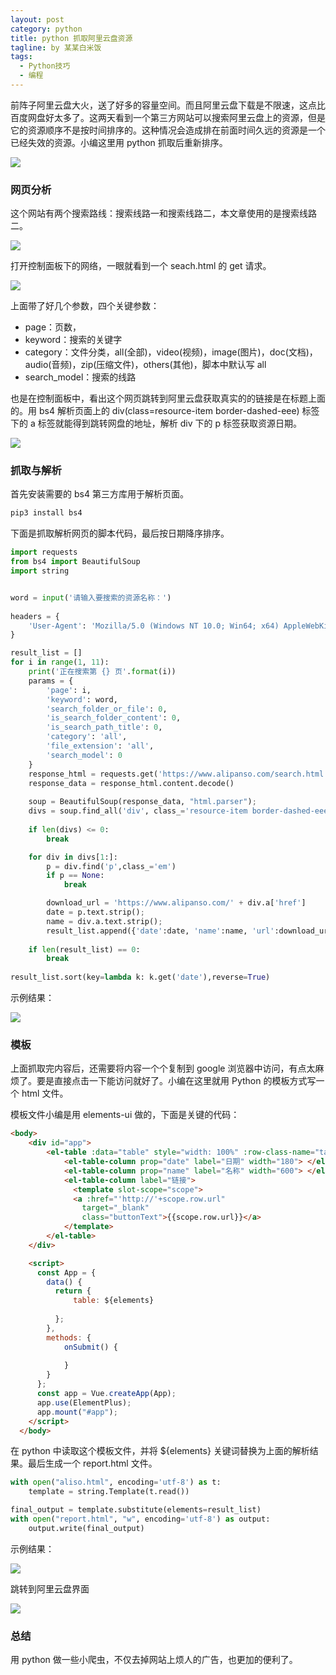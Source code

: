 ```yaml
---
layout: post
category: python
title: python 抓取阿里云盘资源
tagline: by 某某白米饭
tags: 
  - Python技巧
  - 编程
---
```


前阵子阿里云盘大火，送了好多的容量空间。而且阿里云盘下载是不限速，这点比百度网盘好太多了。这两天看到一个第三方网站可以搜索阿里云盘上的资源，但是它的资源顺序不是按时间排序的。这种情况会造成排在前面时间久远的资源是一个已经失效的资源。小编这里用 python 抓取后重新排序。
<!--more-->

![](https://files.mdnice.com/user/15960/424e2091-ca6c-4aab-b1cb-d4b39542059f.png)

### 网页分析

这个网站有两个搜索路线：搜索线路一和搜索线路二，本文章使用的是搜索线路二。

![](https://files.mdnice.com/user/15960/49f3031e-e1f5-4512-a94e-5b9dfc0f745e.png)

打开控制面板下的网络，一眼就看到一个 seach.html 的 get 请求。

![](https://files.mdnice.com/user/15960/299eb199-573a-4113-b9cf-3b449b5ad3b7.png)


上面带了好几个参数，四个关键参数：

* page：页数，
* keyword：搜索的关键字
* category：文件分类，all(全部)，video(视频)，image(图片)，doc(文档)，audio(音频)，zip(压缩文件)，others(其他)，脚本中默认写 all
* search_model：搜索的线路

也是在控制面板中，看出这个网页跳转到阿里云盘获取真实的的链接是在标题上面的。用 bs4 解析页面上的 div(class=resource-item border-dashed-eee) 标签下的 a 标签就能得到跳转网盘的地址，解析 div 下的 p 标签获取资源日期。

![](https://files.mdnice.com/user/15960/30678297-6178-44eb-af88-c581ab0f8bad.png)


### 抓取与解析

首先安装需要的 bs4 第三方库用于解析页面。

```python
pip3 install bs4
```

下面是抓取解析网页的脚本代码，最后按日期降序排序。

```python
import requests
from bs4 import BeautifulSoup
import string


word = input('请输入要搜索的资源名称：')
    
headers = {
    'User-Agent': 'Mozilla/5.0 (Windows NT 10.0; Win64; x64) AppleWebKit/537.36 (KHTML, like Gecko) Chrome/96.0.4664.45 Safari/537.36'
}

result_list = []
for i in range(1, 11):
    print('正在搜索第 {} 页'.format(i))
    params = {
        'page': i,
        'keyword': word,
        'search_folder_or_file': 0,
        'is_search_folder_content': 0,
        'is_search_path_title': 0,
        'category': 'all',
        'file_extension': 'all',
        'search_model': 0
    }
    response_html = requests.get('https://www.alipanso.com/search.html', headers = headers,params=params)
    response_data = response_html.content.decode()
   
    soup = BeautifulSoup(response_data, "html.parser");
    divs = soup.find_all('div', class_='resource-item border-dashed-eee')
    
    if len(divs) <= 0:
        break

    for div in divs[1:]:
        p = div.find('p',class_='em')
        if p == None:
            break

        download_url = 'https://www.alipanso.com/' + div.a['href']
        date = p.text.strip();
        name = div.a.text.strip();
        result_list.append({'date':date, 'name':name, 'url':download_url})
    
    if len(result_list) == 0:
        break
    
result_list.sort(key=lambda k: k.get('date'),reverse=True)
```

示例结果：

![](https://files.mdnice.com/user/15960/b50e8463-d736-47d5-b0df-219832a10be8.png)

### 模板

上面抓取完内容后，还需要将内容一个个复制到 google 浏览器中访问，有点太麻烦了。要是直接点击一下能访问就好了。小编在这里就用 Python 的模板方式写一个 html 文件。

模板文件小编是用 elements-ui 做的，下面是关键的代码：

```html
<body>
    <div id="app">
        <el-table :data="table" style="width: 100%" :row-class-name="tableRowClassName">
            <el-table-column prop="date" label="日期" width="180"> </el-table-column>
            <el-table-column prop="name" label="名称" width="600"> </el-table-column>
            <el-table-column label="链接">
              <template slot-scope="scope">
              <a :href="'http://'+scope.row.url"
                target="_blank"
                class="buttonText">{{scope.row.url}}</a>
            </template>
        </el-table>
    </div>

    <script>
      const App = {
        data() {
          return {
              table: ${elements}
            
          };
        },
        methods: {
            onSubmit() {
                
            }
        }
      };
      const app = Vue.createApp(App);
      app.use(ElementPlus);
      app.mount("#app");
    </script>
  </body>
```

在 python 中读取这个模板文件，并将 ${elements} 关键词替换为上面的解析结果。最后生成一个 report.html 文件。

```python
with open("aliso.html", encoding='utf-8') as t:
    template = string.Template(t.read())

final_output = template.substitute(elements=result_list)
with open("report.html", "w", encoding='utf-8') as output:
    output.write(final_output)
```

示例结果：

![](https://files.mdnice.com/user/15960/d74f6500-339e-4976-a447-a37a70dae226.png)

跳转到阿里云盘界面

![](https://files.mdnice.com/user/15960/bdb190e7-48fa-4730-aa41-2471921294a7.png)


### 总结

用 python 做一些小爬虫，不仅去掉网站上烦人的广告，也更加的便利了。
